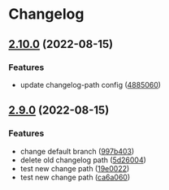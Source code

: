# Changelog

## [2.10.0](https://github.com/rjzhao1/testing-repo-1/compare/testing-repo-v2.9.0...testing-repo-v2.10.0) (2022-08-15)


### Features

* update changelog-path config ([4885060](https://github.com/rjzhao1/testing-repo-1/commit/4885060dcd37cee78ec520fc37c8897865e94f4b))

## [2.9.0](https://github.com/rjzhao1/testing-repo-1/compare/testing-repo-v2.8.0...testing-repo-v2.9.0) (2022-08-15)


### Features

* change default branch ([997b403](https://github.com/rjzhao1/testing-repo-1/commit/997b403761a309467e73e00a1976c6a4ae17de78))
* delete old changelog path ([5d26004](https://github.com/rjzhao1/testing-repo-1/commit/5d26004e9b0784b950a015ff19653d979bdf75ef))
* test new change path ([19e0022](https://github.com/rjzhao1/testing-repo-1/commit/19e00220319003c43af12362c241c1ea6d31fdfc))
* test new change path ([ca6a060](https://github.com/rjzhao1/testing-repo-1/commit/ca6a0600f7dd0b15f401b22b2ea4df9913833892))
